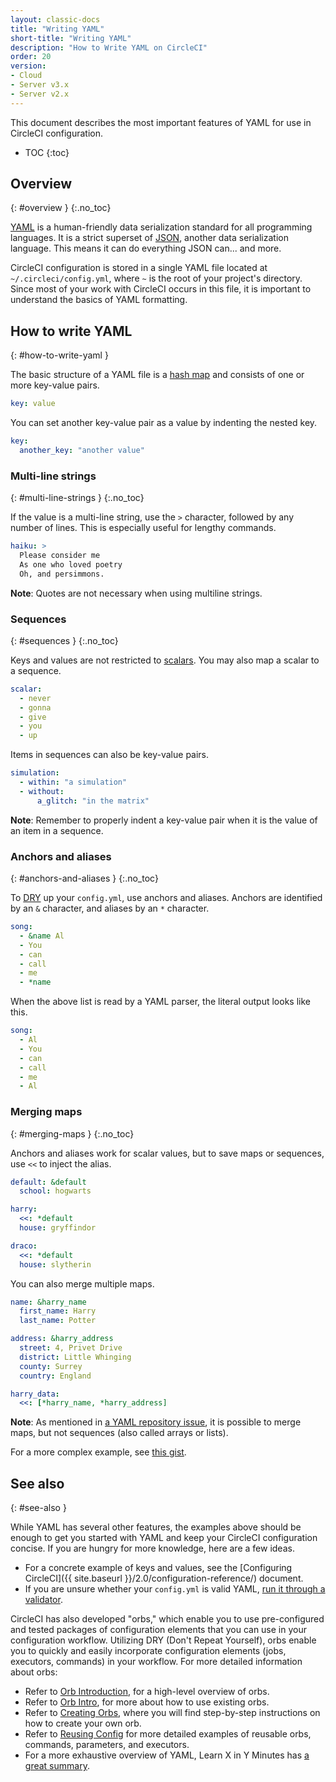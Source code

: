 ```yaml
---
layout: classic-docs
title: "Writing YAML"
short-title: "Writing YAML"
description: "How to Write YAML on CircleCI"
order: 20
version:
- Cloud
- Server v3.x
- Server v2.x
---
```


This document describes the most important features of YAML for use in CircleCI configuration.

* TOC
{:toc}

## Overview
{: #overview }
{:.no_toc}

[YAML](http://yaml.org) is a human-friendly data serialization standard for all programming languages. It is a strict superset of [JSON](https://www.json.org/), another data serialization language. This means it can do everything JSON can... and more.

CircleCI configuration is stored in a single YAML file located at `~/.circleci/config.yml`, where `~` is the root of your project's directory. Since most of your work with CircleCI occurs in this file, it is important to understand the basics of YAML formatting.

## How to write YAML
{: #how-to-write-yaml }

The basic structure of a YAML file is a [hash map](https://en.wikipedia.org/wiki/Hash_table) and consists of one or more key-value pairs.

```yaml
key: value
```

You can set another key-value pair as a value by indenting the nested key.

```yaml
key:
  another_key: "another value"
```

### Multi-line strings
{: #multi-line-strings }
{:.no_toc}

If the value is a multi-line string, use the `>` character, followed by any number of lines. This is especially useful for lengthy commands.

```yaml
haiku: >
  Please consider me
  As one who loved poetry
  Oh, and persimmons.
```

**Note**: Quotes are not necessary when using multiline strings.

### Sequences
{: #sequences }
{:.no_toc}

Keys and values are not restricted to [scalars](https://softwareengineering.stackexchange.com/questions/238033/what-does-it-mean-when-data-is-scalar). You may also map a scalar to a sequence.

```yaml
scalar:
  - never
  - gonna
  - give
  - you
  - up
```

Items in sequences can also be key-value pairs.

```yaml
simulation:
  - within: "a simulation"
  - without:
      a_glitch: "in the matrix"
```

**Note**: Remember to properly indent a key-value pair when it is the value of an item in a sequence.

### Anchors and aliases
{: #anchors-and-aliases }
{:.no_toc}

To [DRY](https://en.wikipedia.org/wiki/Don%27t_repeat_yourself) up your `config.yml`, use anchors and aliases. Anchors are identified by an `&` character, and aliases by an `*` character.

```yaml
song:
  - &name Al
  - You
  - can
  - call
  - me
  - *name
```

When the above list is read by a YAML parser, the literal output looks like this.

```yaml
song:
  - Al
  - You
  - can
  - call
  - me
  - Al
```

### Merging maps
{: #merging-maps }
{:.no_toc}

Anchors and aliases work for scalar values, but to save maps or sequences, use `<<` to inject the alias.

```yaml
default: &default
  school: hogwarts

harry:
  <<: *default
  house: gryffindor

draco:
  <<: *default
  house: slytherin
```

You can also merge multiple maps.

```yaml
name: &harry_name
  first_name: Harry
  last_name: Potter

address: &harry_address
  street: 4, Privet Drive
  district: Little Whinging
  county: Surrey
  country: England

harry_data:
  <<: [*harry_name, *harry_address]
```

**Note**:
As mentioned in [a YAML repository issue](https://github.com/yaml/yaml/issues/35), it is possible to merge maps, but not sequences (also called arrays or lists).

For a more complex example, see [this gist](https://gist.github.com/bowsersenior/979804).

## See also
{: #see-also }

While YAML has several other features, the examples above should be enough to get you started with YAML and keep your CircleCI configuration concise. If you are hungry for more knowledge, here are a few ideas.

- For a concrete example of keys and values,
see the [Configuring CircleCI]({{ site.baseurl }}/2.0/configuration-reference/) document.
- If you are unsure whether your `config.yml` is valid YAML,
[run it through a validator](http://yaml-online-parser.appspot.com/).

CircleCI has also developed "orbs," which enable you to use pre-configured and tested packages of configuration elements that you can use in your configuration workflow. Utilizing DRY (Don't Repeat Yourself), orbs enable you to quickly and easily incorporate configuration elements (jobs, executors, commands) in your workflow. For more detailed information about orbs:

- Refer to [Orb Introduction]({{site.baseurl}}/2.0/orb-intro/), for a high-level overview of orbs.
- Refer to [Orb Intro]({{site.baseurl}}/2.0/orb-intro/), for more about how to use existing orbs.
- Refer to [Creating Orbs]({{site.baseurl}}/2.0/creating-orbs/), where you will find step-by-step instructions on how to create your own orb.
- Refer to [Reusing Config]({{site.baseurl}}/2.0/reusing-config/) for more detailed examples of reusable orbs, commands, parameters, and executors.
- For a more exhaustive overview of YAML,
Learn X in Y Minutes has [a great summary](https://learnxinyminutes.com/docs/yaml/).

